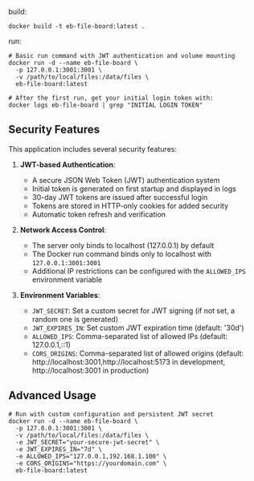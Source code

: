 build:
```
docker build -t eb-file-board:latest .
```

run:
```
# Basic run command with JWT authentication and volume mounting
docker run -d --name eb-file-board \
  -p 127.0.0.1:3001:3001 \
  -v /path/to/local/files:/data/files \
  eb-file-board:latest

# After the first run, get your initial login token with:
docker logs eb-file-board | grep "INITIAL LOGIN TOKEN"
```

## Security Features

This application includes several security features:

1. **JWT-based Authentication**:
   - A secure JSON Web Token (JWT) authentication system
   - Initial token is generated on first startup and displayed in logs
   - 30-day JWT tokens are issued after successful login
   - Tokens are stored in HTTP-only cookies for added security
   - Automatic token refresh and verification

2. **Network Access Control**:
   - The server only binds to localhost (127.0.0.1) by default
   - The Docker run command binds only to localhost with `127.0.0.1:3001:3001`
   - Additional IP restrictions can be configured with the `ALLOWED_IPS` environment variable

3. **Environment Variables**:
   - `JWT_SECRET`: Set a custom secret for JWT signing (if not set, a random one is generated)
   - `JWT_EXPIRES_IN`: Set custom JWT expiration time (default: '30d')
   - `ALLOWED_IPS`: Comma-separated list of allowed IPs (default: 127.0.0.1,::1)
   - `CORS_ORIGINS`: Comma-separated list of allowed origins (default: http://localhost:3001,http://localhost:5173 in development, http://localhost:3001 in production)

## Advanced Usage

```
# Run with custom configuration and persistent JWT secret
docker run -d --name eb-file-board \
  -p 127.0.0.1:3001:3001 \
  -v /path/to/local/files:/data/files \
  -e JWT_SECRET="your-secure-jwt-secret" \
  -e JWT_EXPIRES_IN="7d" \
  -e ALLOWED_IPS="127.0.0.1,192.168.1.100" \
  -e CORS_ORIGINS="https://yourdomain.com" \
  eb-file-board:latest
```